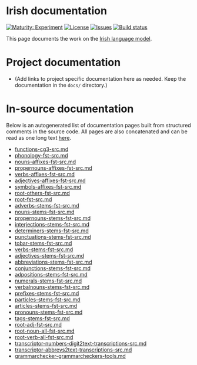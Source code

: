 # Irish documentation

[![Maturity: Experiment](https://img.shields.io/badge/Maturity-Experiment-black.svg)](https://giellalt.github.io/MaturityClassification.html)
[![License](https://img.shields.io/github/license/giellalt/lang-gle)](https://raw.githubusercontent.com/giellalt/lang-gle/main/LICENSE)
[![Issues](https://img.shields.io/github/issues/giellalt/lang-gle)](https://github.com/giellalt/lang-gle/issues)
[![Build status](https://github.com/giellalt/lang-gle/workflows/Speller%20CI+CD/badge.svg)](https://github.com/giellalt/lang-gle/actions)

This page documents the work on the [Irish language model](http://github.com/giellalt/lang-gle). 

# Project documentation

* (Add links to project specific documentation here as needed. Keep the documentation in the `docs/` directory.)

# In-source documentation

Below is an autogenerated list of documentation pages built from structured comments in the source code. All pages are also concatenated and can be read as one long text [here](gle.md).
* [functions-cg3-src.md](functions-cg3-src.md)
* [phonology-fst-src.md](phonology-fst-src.md)
* [nouns-affixes-fst-src.md](nouns-affixes-fst-src.md)
* [propernouns-affixes-fst-src.md](propernouns-affixes-fst-src.md)
* [verbs-affixes-fst-src.md](verbs-affixes-fst-src.md)
* [adjectives-affixes-fst-src.md](adjectives-affixes-fst-src.md)
* [symbols-affixes-fst-src.md](symbols-affixes-fst-src.md)
* [root-others-fst-src.md](root-others-fst-src.md)
* [root-fst-src.md](root-fst-src.md)
* [adverbs-stems-fst-src.md](adverbs-stems-fst-src.md)
* [nouns-stems-fst-src.md](nouns-stems-fst-src.md)
* [propernouns-stems-fst-src.md](propernouns-stems-fst-src.md)
* [interjections-stems-fst-src.md](interjections-stems-fst-src.md)
* [determiners-stems-fst-src.md](determiners-stems-fst-src.md)
* [punctuations-stems-fst-src.md](punctuations-stems-fst-src.md)
* [tobar-stems-fst-src.md](tobar-stems-fst-src.md)
* [verbs-stems-fst-src.md](verbs-stems-fst-src.md)
* [adjectives-stems-fst-src.md](adjectives-stems-fst-src.md)
* [abbreviations-stems-fst-src.md](abbreviations-stems-fst-src.md)
* [conjunctions-stems-fst-src.md](conjunctions-stems-fst-src.md)
* [adpositions-stems-fst-src.md](adpositions-stems-fst-src.md)
* [numerals-stems-fst-src.md](numerals-stems-fst-src.md)
* [verbalnouns-stems-fst-src.md](verbalnouns-stems-fst-src.md)
* [prefixes-stems-fst-src.md](prefixes-stems-fst-src.md)
* [particles-stems-fst-src.md](particles-stems-fst-src.md)
* [articles-stems-fst-src.md](articles-stems-fst-src.md)
* [pronouns-stems-fst-src.md](pronouns-stems-fst-src.md)
* [tags-stems-fst-src.md](tags-stems-fst-src.md)
* [root-adj-fst-src.md](root-adj-fst-src.md)
* [root-noun-all-fst-src.md](root-noun-all-fst-src.md)
* [root-verb-all-fst-src.md](root-verb-all-fst-src.md)
* [transcriptor-numbers-digit2text-transcriptions-src.md](transcriptor-numbers-digit2text-transcriptions-src.md)
* [transcriptor-abbrevs2text-transcriptions-src.md](transcriptor-abbrevs2text-transcriptions-src.md)
* [grammarchecker-grammarcheckers-tools.md](grammarchecker-grammarcheckers-tools.md)
